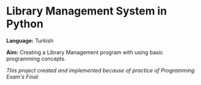 # Library Management System in Python

**Language:** Turkish

**Aim:** Creating a Library Management program with using basic programming concepts.

*This project created and implemented because of practice of Programming Exam's Final*

